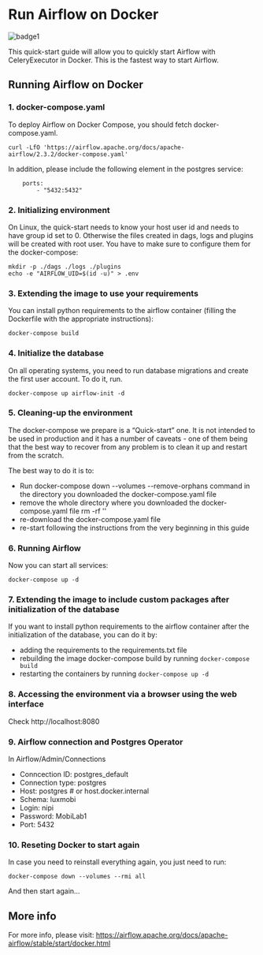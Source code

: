 # Run Airflow on Docker

![badge1](https://img.shields.io/badge/language-Python-01B0F0.svg)

This quick-start guide will allow you to quickly start Airflow with CeleryExecutor in Docker. This is the fastest way to start Airflow.

## Running Airflow on Docker

### 1. docker-compose.yaml

To deploy Airflow on Docker Compose, you should fetch docker-compose.yaml.

```
curl -LfO 'https://airflow.apache.org/docs/apache-airflow/2.3.2/docker-compose.yaml'
```

In addition, please include the following element in the postgres service:

```
    ports:
        - "5432:5432"
```

### 2. Initializing environment

On Linux, the quick-start needs to know your host user id and needs to have group id set to 0. Otherwise the files created in dags, logs and plugins will be created with root user. You have to make sure to configure them for the docker-compose:

```
mkdir -p ./dags ./logs ./plugins
echo -e "AIRFLOW_UID=$(id -u)" > .env
```

### 3. Extending the image to use your requirements

You can install python requirements to the airflow container (filling the Dockerfile with the appropriate instructions):

```
docker-compose build
```

### 4. Initialize the database

On all operating systems, you need to run database migrations and create the first user account. To do it, run.

```
docker-compose up airflow-init -d
```

### 5. Cleaning-up the environment

The docker-compose we prepare is a “Quick-start” one. It is not intended to be used in production and it has a number of caveats - one of them being that the best way to recover from any problem is to clean it up and restart from the scratch.

The best way to do it is to:

- Run docker-compose down --volumes --remove-orphans command in the directory you downloaded the docker-compose.yaml file
- remove the whole directory where you downloaded the docker-compose.yaml file rm -rf '<DIRECTORY>'
- re-download the docker-compose.yaml file
- re-start following the instructions from the very beginning in this guide

### 6. Running Airflow

Now you can start all services:

```
docker-compose up -d
```

### 7. Extending the image to include custom packages after initialization of the database

If you want to install python requirements to the airflow container after the initialization of the database, you can do it by:

- adding the requirements to the requirements.txt file
- rebuilding the image docker-compose build by running `docker-compose build`
- restarting the containers by running `docker-compose up -d`

<!-- image: ${AIRFLOW_IMAGE_NAME:-extending_airflow:latest}  -->
<!-- AND   -->
<!-- docker build . --tag extending_airflow:latest -->
<!-- ? -->

### 8. Accessing the environment via a browser using the web interface

Check http://localhost:8080

### 9. Airflow connection and Postgres Operator

In Airflow/Admin/Connections

- Conncection ID: postgres_default
- Connection type: postgres
- Host: postgres # or host.docker.internal
- Schema: luxmobi
- Login: nipi
- Password: MobiLab1
- Port: 5432

### 10. Reseting Docker to start again

In case you need to reinstall everything again, you just need to run:

```
docker-compose down --volumes --rmi all
```

And then start again...

## More info

For more info, please visit:
https://airflow.apache.org/docs/apache-airflow/stable/start/docker.html
